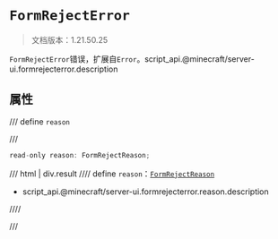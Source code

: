 # `FormRejectError`

> 文档版本：1.21.50.25

`FormRejectError`错误，扩展自`Error`。script_api.@minecraft/server-ui.formrejecterror.description

## 属性

/// define
`reason`


///

```js
read-only reason: FormRejectReason;
```

/// html | div.result
//// define
`reason`：[`FormRejectReason`](./formrejectreason.md)

- script_api.@minecraft/server-ui.formrejecterror.reason.description


////

///

